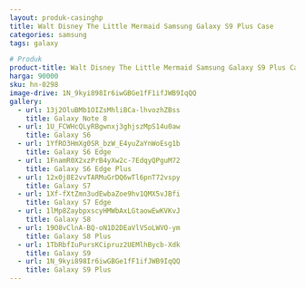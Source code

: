 ```yaml
---
layout: produk-casinghp
title: Walt Disney The Little Mermaid Samsung Galaxy S9 Plus Case
categories: samsung
tags: galaxy

# Produk
product-title: Walt Disney The Little Mermaid Samsung Galaxy S9 Plus Case
harga: 90000
sku: hn-0298
image-drive: 1N_9kyi898Ir6iwGBGe1fF1ifJWB9IqQQ
gallery:
  - url: 13j2OluBMb1OIZsMhliBCa-lhvozhZBss
    title: Galaxy Note 8
  - url: 1U_FCWHcQLyRBgwnxj3ghjszMpS14u0aw
    title: Galaxy S6
  - url: 1YfRO3HmXg0SR_bzW_E4yuZaYnWoEsg1b
    title: Galaxy S6 Edge
  - url: 1FnamR0X2xzPrB4yXw2c-7EdqyQPguM72
    title: Galaxy S6 Edge Plus
  - url: 12x0j8E2vvTARMuGrDQ6wTl6pnT72vspy
    title: Galaxy S7
  - url: 1Xf-fXtZmn3udEwbaZoe9hv1QMX5vJBfi
    title: Galaxy S7 Edge
  - url: 1lMp8ZaybpxscyHMWbAxLGtaowEwKVKvJ
    title: Galaxy S8
  - url: 19O8vClnA-BQ-oN1D2DEaVlVSoLWVO-ym
    title: Galaxy S8 Plus
  - url: 1TbRbfIuPursKCipruz2UEMlhBycb-Xdk
    title: Galaxy S9
  - url: 1N_9kyi898Ir6iwGBGe1fF1ifJWB9IqQQ
    title: Galaxy S9 Plus
---
```

